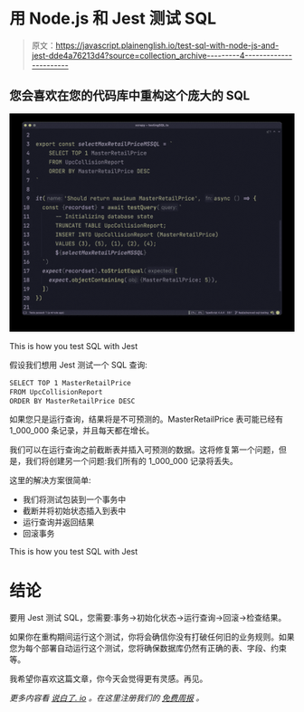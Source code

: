 # 用 Node.js 和 Jest 测试 SQL

> 原文：<https://javascript.plainenglish.io/test-sql-with-node-js-and-jest-dde4a76213d4?source=collection_archive---------4----------------------->

## 您会喜欢在您的代码库中重构这个庞大的 SQL

![](img/2e2d255c3d2292a693dc258eb435af5d.png)

This is how you test SQL with Jest

假设我们想用 Jest 测试一个 SQL 查询:

```
SELECT TOP 1 MasterRetailPrice
FROM UpcCollisionReport
ORDER BY MasterRetailPrice DESC
```

如果您只是运行查询，结果将是不可预测的。MasterRetailPrice 表可能已经有 1_000_000 条记录，并且每天都在增长。

我们可以在运行查询之前截断表并插入可预测的数据。这将修复第一个问题，但是，我们将创建另一个问题:我们所有的 1_000_000 记录将丢失。

这里的解决方案很简单:

*   我们将测试包装到一个事务中
*   截断并将初始状态插入到表中
*   运行查询并返回结果
*   回滚事务

This is how you test SQL with Jest

# 结论

要用 Jest 测试 SQL，您需要:事务→初始化状态→运行查询→回滚→检查结果。

如果你在重构期间运行这个测试，你将会确信你没有打破任何旧的业务规则。如果您为每个部署自动运行这个测试，您将确保数据库仍然有正确的表、字段、约束等。

我希望你喜欢这篇文章，你今天会觉得更有灵感。再见。

*更多内容看* [*说白了. io*](http://plainenglish.io/) *。在这里注册我们的* [*免费周报*](http://newsletter.plainenglish.io/) *。*